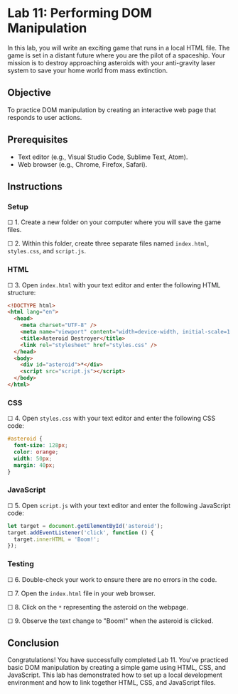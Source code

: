 # Lab 11: Performing DOM Manipulation

In this lab, you will write an exciting game that runs in a local HTML file. The game is set in a distant future where you are the pilot of a spaceship. Your mission is to destroy approaching asteroids with your anti-gravity laser system to save your home world from mass extinction.

## Objective

To practice DOM manipulation by creating an interactive web page that responds to user actions.

## Prerequisites

- Text editor (e.g., Visual Studio Code, Sublime Text, Atom).
- Web browser (e.g., Chrome, Firefox, Safari).

## Instructions

### Setup

☐ 1. Create a new folder on your computer where you will save the game files.

☐ 2. Within this folder, create three separate files named `index.html`, `styles.css`, and `script.js`.

### HTML

☐ 3. Open `index.html` with your text editor and enter the following HTML structure:

```html
<!DOCTYPE html>
<html lang="en">
  <head>
    <meta charset="UTF-8" />
    <meta name="viewport" content="width=device-width, initial-scale=1.0" />
    <title>Asteroid Destroyer</title>
    <link rel="stylesheet" href="styles.css" />
  </head>
  <body>
    <div id="asteroid">*</div>
    <script src="script.js"></script>
  </body>
</html>
```

### CSS

☐ 4. Open `styles.css` with your text editor and enter the following CSS code:

```css
#asteroid {
  font-size: 128px;
  color: orange;
  width: 50px;
  margin: 40px;
}
```

### JavaScript

☐ 5. Open `script.js` with your text editor and enter the following JavaScript code:

```javascript
let target = document.getElementById('asteroid');
target.addEventListener('click', function () {
  target.innerHTML = 'Boom!';
});
```

### Testing

☐ 6. Double-check your work to ensure there are no errors in the code.

☐ 7. Open the `index.html` file in your web browser.

☐ 8. Click on the `*` representing the asteroid on the webpage.

☐ 9. Observe the text change to "Boom!" when the asteroid is clicked.

## Conclusion

Congratulations! You have successfully completed Lab 11. You've practiced basic DOM manipulation by creating a simple game using HTML, CSS, and JavaScript. This lab has demonstrated how to set up a local development environment and how to link together HTML, CSS, and JavaScript files.
